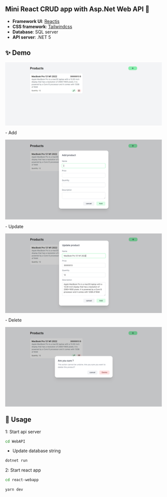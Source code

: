 ## Mini React CRUD app with Asp.Net Web API 👋

- **Framework UI**: [Reactjs](https://reactjs.org/)
- **CSS framework**: [Tailwindcss](https://tailwindcss.com/)
- **Database**: SQL server
- **API server**: .NET 5

## ✨ Demo

<p align="center">
  <img width="700" align="center" src="./Demo/assfinal1.PNG" alt="demo"/>
</p>
- Add
<p align="center">
  <img width="700" align="center" src="./Demo/assfinaladdform.PNG" alt="demo"/>
</p>
- Update
<p align="center">
  <img width="700" align="center" src="./Demo/assfinalupdateform.PNG" alt="demo"/>
</p>
- Delete
<p align="center">
  <img width="700" align="center" src="./Demo/assfinaldeleteform.PNG" alt="demo"/>
</p>


## 🚀 Usage

1: Start api server

```sh
cd WebAPI
```
- Update database string

```sh
dotnet run
```

2: Start react app

```sh
cd react-webapp
```
```sh
yarn dev
```
